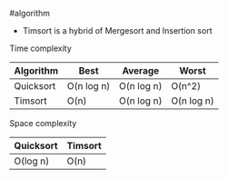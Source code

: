 #algorithm
- Timsort is a hybrid of Mergesort and Insertion sort

Time complexity

| Algorithm | Best       | Average    | Worst      |
| --------- | ---------- | ---------- | ---------- |
| Quicksort | O(n log n) | O(n log n) | O(n^2)     |
| Timsort   | O(n)       | O(n log n) | O(n log n) |


Space complexity

| Quicksort | Timsort |
| --------- | ------- |
| O(log n)  | O(n)    |


